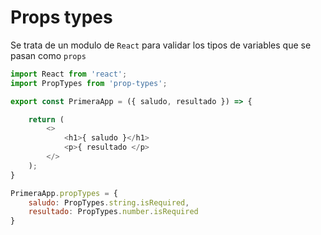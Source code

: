 # Props types

Se trata de un modulo de `React` para validar los tipos de variables que se pasan como `props`

```js
import React from 'react';
import PropTypes from 'prop-types';

export const PrimeraApp = ({ saludo, resultado }) => {

    return (
        <>
            <h1>{ saludo }</h1>
            <p>{ resultado </p>
        </>
    );
}

PrimeraApp.propTypes = {
    saludo: PropTypes.string.isRequired,
    resultado: PropTypes.number.isRequired
}
```